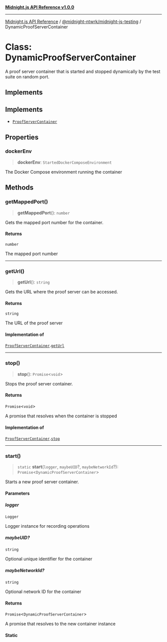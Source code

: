 [**Midnight.js API Reference v1.0.0**](../../../README.md)

***

[Midnight.js API Reference](../../../packages.md) / [@midnight-ntwrk/midnight-js-testing](../README.md) / DynamicProofServerContainer

# Class: DynamicProofServerContainer

A proof server container that is started and stopped dynamically by the test
suite on random port.

## Implements

## Implements

- [`ProofServerContainer`](../interfaces/ProofServerContainer.md)

## Properties

### dockerEnv

> **dockerEnv**: `StartedDockerComposeEnvironment`

The Docker Compose environment running the container

## Methods

### getMappedPort()

> **getMappedPort**(): `number`

Gets the mapped port number for the container.

#### Returns

`number`

The mapped port number

***

### getUrl()

> **getUrl**(): `string`

Gets the URL where the proof server can be accessed.

#### Returns

`string`

The URL of the proof server

#### Implementation of

[`ProofServerContainer`](../interfaces/ProofServerContainer.md).[`getUrl`](../interfaces/ProofServerContainer.md#geturl)

***

### stop()

> **stop**(): `Promise`\<`void`\>

Stops the proof server container.

#### Returns

`Promise`\<`void`\>

A promise that resolves when the container is stopped

#### Implementation of

[`ProofServerContainer`](../interfaces/ProofServerContainer.md).[`stop`](../interfaces/ProofServerContainer.md#stop)

***

### start()

> `static` **start**(`logger`, `maybeUID`?, `maybeNetworkId`?): `Promise`\<`DynamicProofServerContainer`\>

Starts a new proof server container.

#### Parameters

##### logger

`Logger`

Logger instance for recording operations

##### maybeUID?

`string`

Optional unique identifier for the container

##### maybeNetworkId?

`string`

Optional network ID for the container

#### Returns

`Promise`\<`DynamicProofServerContainer`\>

A promise that resolves to the new container instance

#### Static
